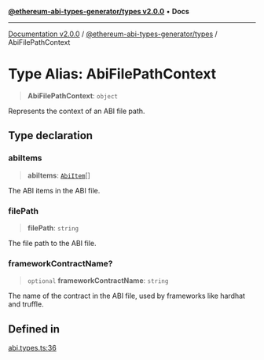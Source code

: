 [**@ethereum-abi-types-generator/types v2.0.0**](../README.md) • **Docs**

***

[Documentation v2.0.0](../../../packages.md) / [@ethereum-abi-types-generator/types](../README.md) / AbiFilePathContext

# Type Alias: AbiFilePathContext

> **AbiFilePathContext**: `object`

Represents the context of an ABI file path.

## Type declaration

### abiItems

> **abiItems**: [`AbiItem`](AbiItem.md)[]

The ABI items in the ABI file.

### filePath

> **filePath**: `string`

The file path to the ABI file.

### frameworkContractName?

> `optional` **frameworkContractName**: `string`

The name of the contract in the ABI file, used by frameworks like hardhat and truffle.

## Defined in

[abi.types.ts:36](https://github.com/niZmosis/ethereum-abi-types-generator/blob/51c0ac8a6ea35330201860f8469daa0efc6ae8f2/packages/types/src/abi.types.ts#L36)
